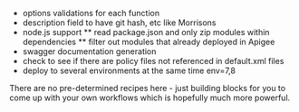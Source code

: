 * options validations for each function
* description field to have git hash, etc like Morrisons
* node.js support
** read package.json and only zip modules within dependencies
** filter out modules that already deployed in Apigee
* swagger documentation generation
* check to see if there are policy files not referenced in default.xml files
* deploy to several environments at the same time env=7,8


There are no pre-determined recipes here - just building blocks for you to come up with your own workflows which is hopefully much more powerful.
